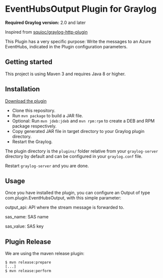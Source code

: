 # EventHubsOutput Plugin for Graylog

**Required Graylog version:** 2.0 and later

Inspired from [squioc/graylog-http-plugin](https://github.com/squioc/graylog-http-plugin)

This Plugin has a very specific purpose:  Write the messages to an Azure EventHubs, indicated in the Plugin configuration parameters.

Getting started
---------------

This project is using Maven 3 and requires Java 8 or higher.

Installation
------------
[Download the plugin](https://github.com/dinowang/graylog-eventhubs-plugin)

* Clone this repository.
* Run `mvn package` to build a JAR file.
* Optional: Run `mvn jdeb:jdeb` and `mvn rpm:rpm` to create a DEB and RPM package respectively.
* Copy generated JAR file in target directory to your Graylog plugin directory.
* Restart the Graylog.

The plugin directory is the `plugins/` folder relative from your `graylog-server` directory by default
and can be configured in your `graylog.conf` file.

Restart `graylog-server` and you are done.

Usage
-----

Once you have installed the plugin, you can configure an Output of type  com.plugin.EventHubsOutput, with this simple parameter:

output_api: API where the stream message is forwarded to.

sas_name: SAS name

sas_value: SAS key

Plugin Release
--------------

We are using the maven release plugin:

```
$ mvn release:prepare
[...]
$ mvn release:perform
```
